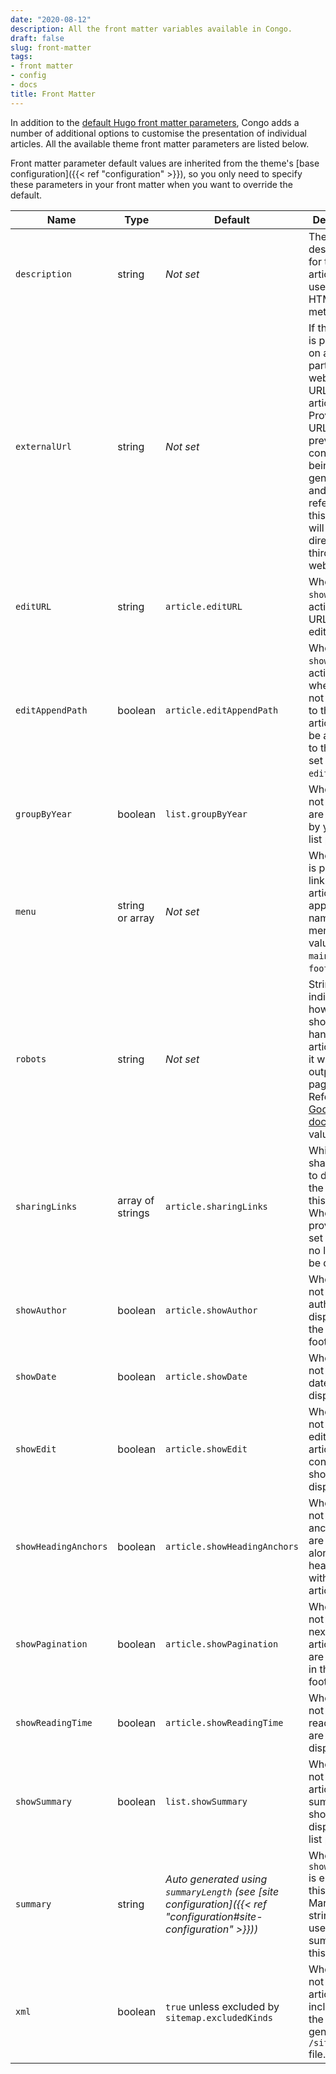 ```yaml
---
date: "2020-08-12"
description: All the front matter variables available in Congo.
draft: false
slug: front-matter
tags:
- front matter
- config
- docs
title: Front Matter
---
```


In addition to the [default Hugo front matter parameters](https://gohugo.io/content-management/front-matter/#front-matter-variables), Congo adds a number of additional options to customise the presentation of individual articles. All the available theme front matter parameters are listed below.

Front matter parameter default values are inherited from the theme's [base configuration]({{< ref "configuration" >}}), so you only need to specify these parameters in your front matter when you want to override the default.

<!-- prettier-ignore-start -->
|Name|Type|Default|Description|
| --- | --- | --- | --- |
|`description`|string|_Not set_|The text description for the article. It is used in the HTML metadata.|
|`externalUrl`|string|_Not set_|If this article is published on a third-party website, the URL to this article. Providing a URL will prevent a content page being generated and any references to this article will link directly to the third-party website.|
|`editURL`|string|`article.editURL`|When `showEdit` is active, the URL for the edit link.|
|`editAppendPath`|boolean|`article.editAppendPath`|When `showEdit` is active, whether or not the path to the current article should be appended to the URL set at `editURL`.|
|`groupByYear`|boolean|`list.groupByYear`|Whether or not articles are grouped by year on list pages.|
|`menu`|string or array|_Not set_|When a value is provided, a link to this article will appear in the named menus. Valid values are `main` or `footer`.|
|`robots`|string|_Not set_|String that indicates how robots should handle this article. If set, it will be output in the page head. Refer to [Google's docs](https://developers.google.com/search/docs/advanced/robots/robots_meta_tag#directives) for valid values.|
|`sharingLinks`|array of strings|`article.sharingLinks`|Which sharing links to display at the end of this article. When not provided, or set to `false` no links will be displayed.|
|`showAuthor`|boolean|`article.showAuthor`|Whether or not the author box is displayed in the article footer.|
|`showDate`|boolean|`article.showDate`|Whether or not article dates are displayed.|
|`showEdit`|boolean|`article.showEdit`|Whether or not the link to edit the article content should be displayed.|
|`showHeadingAnchors`|boolean|`article.showHeadingAnchors`|Whether or not heading anchor links are displayed alongside headings within this article.|
|`showPagination`|boolean|`article.showPagination`|Whether or not the next/previous article links are displayed in the article footer.|
|`showReadingTime`|boolean|`article.showReadingTime`|Whether or not article reading times are displayed.|
|`showSummary`|boolean|`list.showSummary`|Whether or not the article summary should be displayed on list pages.|
|`summary`|string|_Auto generated using `summaryLength` (see [site configuration]({{< ref "configuration#site-configuration" >}}))_|When `showSummary` is enabled, this is the Markdown string to be used as the summary for this article.|
|`xml`|boolean|`true` unless excluded by `sitemap.excludedKinds`|Whether or not this article is included in the generated `/sitemap.xml` file.|
<!-- prettier-ignore-end -->

